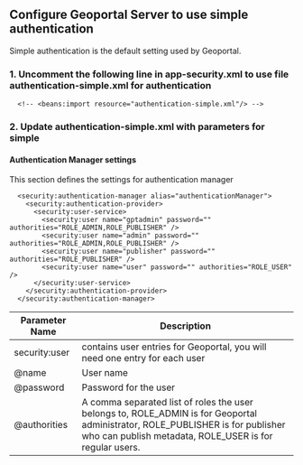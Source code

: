 ## Configure Geoportal Server to use simple authentication

Simple authentication is the default setting used by Geoportal.

### 1. Uncomment the following line in app-security.xml to use file authentication-simple.xml for authentication
```
  <!-- <beans:import resource="authentication-simple.xml"/> -->
```
    
### 2. Update authentication-simple.xml with parameters for simple

#### Authentication Manager settings
This section defines the settings for authentication manager  
```  
  <security:authentication-manager alias="authenticationManager">
    <security:authentication-provider>
      <security:user-service>
        <security:user name="gptadmin" password="" authorities="ROLE_ADMIN,ROLE_PUBLISHER" />
        <security:user name="admin" password="" authorities="ROLE_ADMIN,ROLE_PUBLISHER" />
        <security:user name="publisher" password="" authorities="ROLE_PUBLISHER" />
        <security:user name="user" password="" authorities="ROLE_USER" />
      </security:user-service>
    </security:authentication-provider>
  </security:authentication-manager>
```    
    
Parameter Name | Description
-------------- | ------------
security:user  |contains user entries for Geoportal, you will need one entry for each user
@name | User name
@password | Password for the user
@authorities | A comma separated list of roles the user belongs to, ROLE_ADMIN is for Geoportal administrator, ROLE_PUBLISHER is for publisher who can publish metadata,  ROLE_USER is for regular users.



